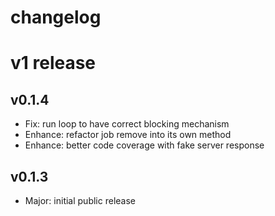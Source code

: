 
changelog
=========

# v1 release

## v0.1.4

- Fix: run loop to have correct blocking mechanism
- Enhance: refactor job remove into its own method
- Enhance: better code coverage with fake server response

## v0.1.3

- Major: initial public release
